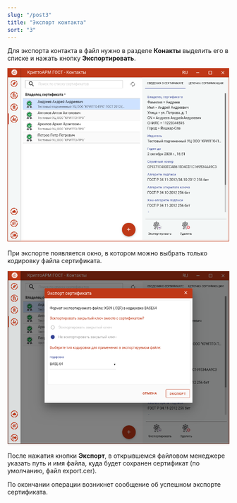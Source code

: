 ```yaml
---
slug: "/post3"
title: "Экспорт контакта"
sort: "3"
---
```


Для экспорта контакта в файл нужно в разделе **Конакты** выделить его в списке и нажать кнопку **Экспортировать**.

![contacts_view.png](./images/contacts_view.png "Экспорт контакта")

При экспорте появляется окно, в котором можно выбрать только кодировку файла сертификата.

![contacts_export.png](./images/contacts_export.png "Выбор кодировки файла сертификата")

После нажатия кнопки **Экспорт**, в открывшемся файловом менеджере указать путь и имя файла, куда будет сохранен сертификат (по умолчанию, файл export.cer).

По окончании операции возникнет сообщение об успешном экспорте сертификата.
